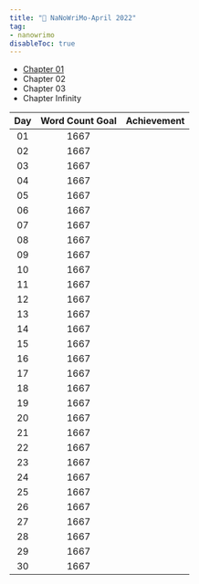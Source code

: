 ```yaml
---
title: "🌱 NaNoWriMo-April 2022"
tag: 
- nanowrimo
disableToc: true
---
```


- [Chapter 01](NaNoWriMo/Chapter-01.md)
- Chapter 02
- Chapter 03
- Chapter Infinity

| **Day** | **Word Count Goal** | **Achievement** |
| :-----: | :-----------------: | :-------------: |
| 01      | 1667                |                 |
| 02      | 1667                |                 |
| 03      | 1667                |                 |
| 04      | 1667                |                 |
| 05      | 1667                |                 |
| 06      | 1667                |                 |
| 07      | 1667                |                 |
| 08      | 1667                |                 |
| 09      | 1667                |                 |
| 10      | 1667                |                 |
| 11      | 1667                |                 |
| 12      | 1667                |                 |
| 13      | 1667                |                 |
| 14      | 1667                |                 |
| 15      | 1667                |                 |
| 16      | 1667                |                 |
| 17      | 1667                |                 |
| 18      | 1667                |                 |
| 19      | 1667                |                 |
| 20      | 1667                |                 |
| 21      | 1667                |                 |
| 22      | 1667                |                 |
| 23      | 1667                |                 |
| 24      | 1667                |                 |
| 25      | 1667                |                 |
| 26      | 1667                |                 |
| 27      | 1667                |                 |
| 28      | 1667                |                 |
| 29      | 1667                |                 |
| 30      | 1667                |                 |
